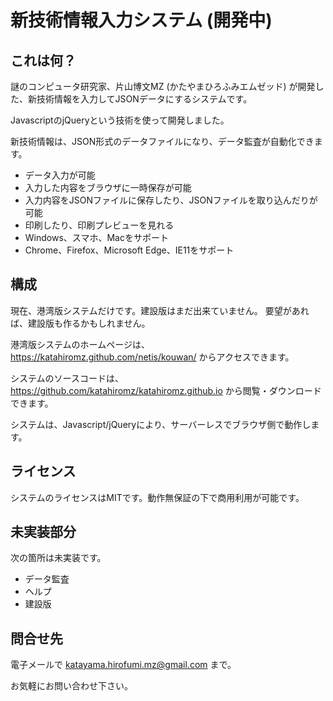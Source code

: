 # 新技術情報入力システム (開発中)

## これは何？

謎のコンピュータ研究家、片山博文MZ (かたやまひろふみエムゼッド) が開発した、新技術情報を入力してJSONデータにするシステムです。

JavascriptのjQueryという技術を使って開発しました。

新技術情報は、JSON形式のデータファイルになり、データ監査が自動化できます。

- データ入力が可能
- 入力した内容をブラウザに一時保存が可能
- 入力内容をJSONファイルに保存したり、JSONファイルを取り込んだりが可能
- 印刷したり、印刷プレビューを見れる
- Windows、スマホ、Macをサポート
- Chrome、Firefox、Microsoft Edge、IE11をサポート

## 構成

現在、港湾版システムだけです。建設版はまだ出来ていません。
要望があれば、建設版も作るかもしれません。

港湾版システムのホームページは、https://katahiromz.github.com/netis/kouwan/ からアクセスできます。

システムのソースコードは、https://github.com/katahiromz/katahiromz.github.io から閲覧・ダウンロードできます。

システムは、Javascript/jQueryにより、サーバーレスでブラウザ側で動作します。

## ライセンス

システムのライセンスはMITです。動作無保証の下で商用利用が可能です。

## 未実装部分

次の箇所は未実装です。

- データ監査
- ヘルプ
- 建設版

## 問合せ先

電子メールで katayama.hirofumi.mz@gmail.com まで。

お気軽にお問い合わせ下さい。
